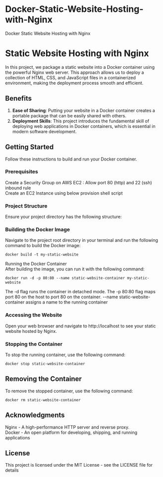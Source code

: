 # Docker-Static-Website-Hosting-with-Nginx
Docker Static Website Hosting with Nginx

# Static Website Hosting with Nginx

In this project, we package a static website into a Docker container using the powerful Nginx web server. This approach allows us to deploy a collection of HTML, CSS, and JavaScript files in a containerized environment, making the deployment process smooth and efficient.

## Benefits

1. **Ease of Sharing**: Putting your website in a Docker container creates a portable package that can be easily shared with others.
2. **Deployment Skills**: This project introduces the fundamental skill of deploying web applications in Docker containers, which is essential in modern software development.

## Getting Started

Follow these instructions to build and run your Docker container.

### Prerequisites


Create a Security Group on AWS EC2 : Allow port 80 (http) and 22 (ssh) inbound rule <br>
Create an EC2 Instance using below provision shell script

### Project Structure

Ensure your project directory has the following structure: <br>




### Building the Docker Image

Navigate to the project root directory in your terminal and run the following command to build the Docker image:

```
docker build -t my-static-website
```
Running the Docker Container <br>
After building the image, you can run it with the following command:
```
docker run -d -p 80:80 --name static-website-container my-static-website
```
The -d flag runs the container in detached mode.
The -p 80:80 flag maps port 80 on the host to port 80 on the container.
--name static-website-container assigns a name to the running container

### Accessing the Website
Open your web browser and navigate to http://localhost to see your static website hosted by Nginx.

### Stopping the Container
To stop the running container, use the following command:
```
docker stop static-website-container
```
## Removing the Container
To remove the stopped container, use the following command: <br>
```
docker rm static-website-container
```

## Acknowledgments
Nginx - A high-performance HTTP server and reverse proxy. <br>
Docker - An open platform for developing, shipping, and running applications

## License
This project is licensed under the MIT License - see the LICENSE file for details

